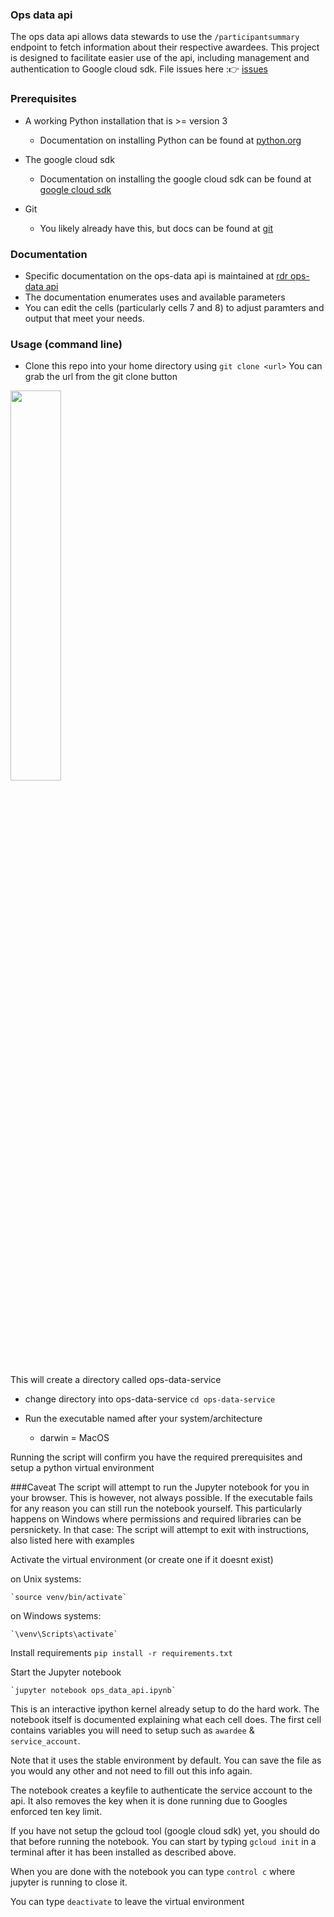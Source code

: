 ### Ops data api
The ops data api allows data stewards to use the `/participantsummary` endpoint to fetch information about their respective awardees.
This project is designed to facilitate easier use of the api, including management and authentication to Google cloud sdk.
File issues here :👉 [issues](https://github.com/all-of-us/ops-data-service/issues)

### Prerequisites
* A working Python installation that is >= version 3
	* Documentation on installing Python can be found at [python.org](https://www.python.org/downloads/) 

* The google cloud sdk
	* Documentation on installing the google cloud sdk can be found at [google cloud sdk](https://cloud.google.com/sdk/install) 	

* Git
	* You likely already have this, but docs can be found at [git](https://git-scm.com/book/en/v2/Getting-Started-Installing-Git)

### Documentation
* Specific documentation on the ops-data api is maintained at [rdr ops-data api](https://github.com/all-of-us/raw-data-repository/blob/master/opsdataAPI.md)
* The documentation enumerates uses and available parameters
* You can edit the cells (particularly cells 7 and 8) to adjust paramters and output that meet your needs.


### Usage (command line)
* Clone this repo into your home directory using `git clone <url>`
    You can grab the url from the git clone button


<img src="assets/git_clone.png" width=40%>

This will create a directory called ops-data-service
* change directory into ops-data-service
     `cd ops-data-service` 

* Run the executable named after your system/architecture
	* darwin = MacOS

Running the script will confirm you have the required prerequisites and setup a python virtual environment

###Caveat
The script will attempt to run the Jupyter notebook for you in your browser. This is however, not always possible.
If the executable fails for any reason you can still run the notebook yourself. 
This particularly happens on Windows where permissions and required libraries can be persnickety.
In that case:
The script will attempt to exit with instructions, also listed here with examples

Activate the virtual environment (or create one if it doesnt exist)

on Unix systems:

	`source venv/bin/activate`
	
on Windows systems:

	`\venv\Scripts\activate`

Install requirements
	`pip install -r requirements.txt`

Start the Jupyter notebook

	`jupyter notebook ops_data_api.ipynb`

This is an interactive ipython kernel already setup to do the hard work.
The notebook itself is documented explaining what each cell does.
The first cell contains variables you will need to setup such as `awardee` & `service_account`.

Note that it uses the stable environment by default.
You can save the file as you would any other and not need to fill out this info again.

The notebook creates a keyfile to authenticate the service account to the api.
It also removes the key when it is done running due to Googles enforced ten key limit.

If you have not setup the gcloud tool (google cloud sdk) yet, you should do that before running the notebook.
You can start by typing `gcloud init` in a terminal after it has been installed as described above.

When you are done with the notebook you can type `control c` where jupyter is running to close it.

You can type `deactivate` to leave the virtual environment
